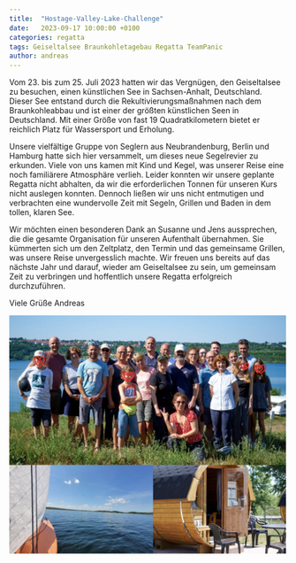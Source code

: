 ```yaml
---
title:  "Hostage-Valley-Lake-Challenge"
date:   2023-09-17 10:00:00 +0100
categories: regatta
tags: Geiseltalsee Braunkohletagebau Regatta TeamPanic
author: andreas
---
```

Vom 23. bis zum 25. Juli 2023 hatten wir das Vergnügen, den Geiseltalsee zu besuchen, einen künstlichen See in Sachsen-Anhalt, Deutschland. Dieser See entstand durch die Rekultivierungsmaßnahmen nach dem Braunkohleabbau und ist einer der größten künstlichen Seen in Deutschland. Mit einer Größe von fast 19 Quadratkilometern bietet er reichlich Platz für Wassersport und Erholung.  

Unsere vielfältige Gruppe von Seglern aus Neubrandenburg, Berlin und Hamburg hatte sich  hier versammelt, um dieses neue Segelrevier zu erkunden. Viele von uns kamen mit Kind und Kegel, was unserer Reise eine noch familiärere Atmosphäre verlieh. Leider konnten wir unsere geplante Regatta nicht abhalten, da wir die erforderlichen  Tonnen für unseren Kurs nicht auslegen konnten. Dennoch ließen wir uns nicht entmutigen und  verbrachten eine wundervolle Zeit mit Segeln,  Grillen und Baden in dem tollen, klaren See.  

Wir möchten einen besonderen Dank an Susanne und Jens aussprechen, die die gesamte Organisation für unseren Aufenthalt übernahmen. Sie kümmerten sich um den Zeltplatz, den Termin und das gemeinsame Grillen, was unsere Reise  unvergesslich machte. Wir freuen uns bereits auf das nächste Jahr und  darauf, wieder am Geiseltalsee zu sein, um gemeinsam Zeit zu verbringen und hoffentlich  unsere Regatta erfolgreich durchzuführen.   

Viele Grüße
Andreas 

![Desktop View](/assets/img/2023/Geiseltalsee.jpg)
